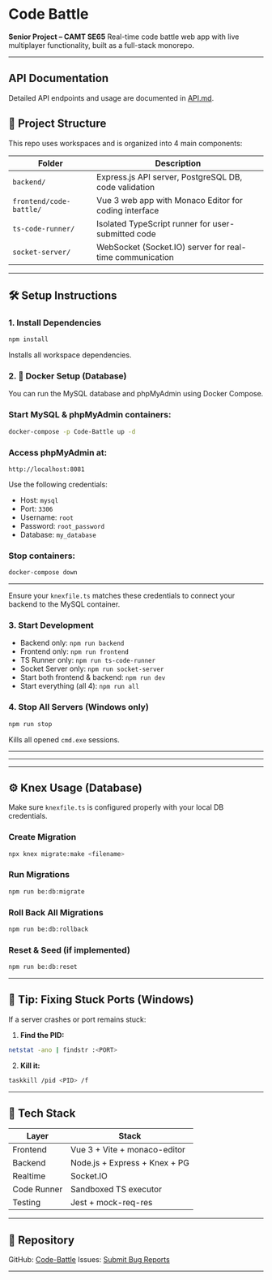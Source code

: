 # Code Battle

**Senior Project – CAMT SE65**
Real-time code battle web app with live multiplayer functionality, built as a full-stack monorepo.

---

## API Documentation

Detailed API endpoints and usage are documented in [API.md](API.md).


## 🧩 Project Structure

This repo uses workspaces and is organized into 4 main components:

| Folder                  | Description                                              |
| ----------------------- | -------------------------------------------------------- |
| `backend/`              | Express.js API server, PostgreSQL DB, code validation    |
| `frontend/code-battle/` | Vue 3 web app with Monaco Editor for coding interface    |
| `ts-code-runner/`       | Isolated TypeScript runner for user-submitted code       |
| `socket-server/`        | WebSocket (Socket.IO) server for real-time communication |

---

## 🛠 Setup Instructions

### 1. Install Dependencies

```bash
npm install
```

Installs all workspace dependencies.

### 2. 🐳 Docker Setup (Database)

You can run the MySQL database and phpMyAdmin using Docker Compose.

### Start MySQL & phpMyAdmin containers:

```bash
docker-compose -p Code-Battle up -d
```

### Access phpMyAdmin at:

```
http://localhost:8081
```

Use the following credentials:

* Host: `mysql`
* Port: `3306`
* Username: `root`
* Password: `root_password`
* Database: `my_database`

### Stop containers:

```bash
docker-compose down
```

---

Ensure your `knexfile.ts` matches these credentials to connect your backend to the MySQL container.

### 3. Start Development

* Backend only: `npm run backend`
* Frontend only: `npm run frontend`
* TS Runner only: `npm run ts-code-runner`
* Socket Server only: `npm run socket-server`
* Start both frontend & backend: `npm run dev`
* Start everything (all 4): `npm run all`

### 4. Stop All Servers (Windows only)

```bash
npm run stop
```

Kills all opened `cmd.exe` sessions.

---
---
---

## ⚙️ Knex Usage (Database)

Make sure `knexfile.ts` is configured properly with your local DB credentials.

### Create Migration

```bash
npx knex migrate:make <filename>
```

### Run Migrations

```bash
npm run be:db:migrate
```

### Roll Back All Migrations

```bash
npm run be:db:rollback
```

### Reset & Seed (if implemented)

```bash
npm run be:db:reset
```

---

## 🧼 Tip: Fixing Stuck Ports (Windows)

If a server crashes or port remains stuck:

1. **Find the PID:**

```bash
netstat -ano | findstr :<PORT>
```

2. **Kill it:**

```bash
taskkill /pid <PID> /f
```

---

## 🧪 Tech Stack

| Layer       | Stack                         |
| ----------- | ----------------------------- |
| Frontend    | Vue 3 + Vite + monaco-editor  |
| Backend     | Node.js + Express + Knex + PG |
| Realtime    | Socket.IO                     |
| Code Runner | Sandboxed TS executor         |
| Testing     | Jest + mock-req-res           |

---

## 📁 Repository

GitHub: [Code-Battle](https://github.com/t1ww/Code-Battle)
Issues: [Submit Bug Reports](https://github.com/t1ww/Code-Battle/issues)

---